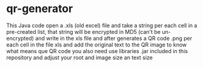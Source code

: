 # qr-generator
This Java code open a .xls (old excel) file and take a string per each cell in a pre-created list, 
that string will be encrypted in MD5 (can't be un-encrypted) and write in the xls file 
and after generates a QR code .png per each cell in the file xls 
and add the original text to the QR image to know what means que QR code
you also need use libraries .jar included in this repository
and adjust your root and image size an text size
